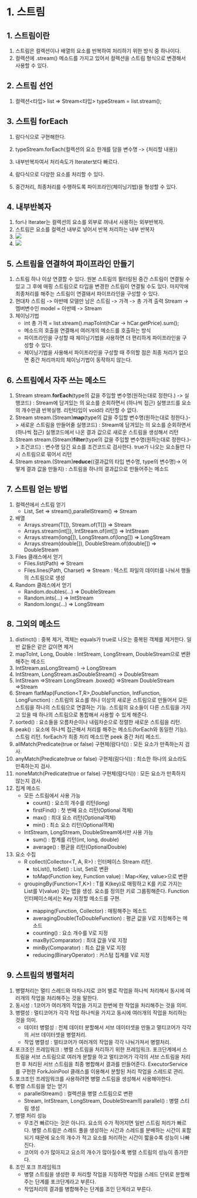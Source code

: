 # 1. 스트림
## 1. 스트림이란
1. 스트림은 컬렉션이나 배열의 요소를 반복하여 처리하기 위한 방식 중 하나이다.
2. 컬렉션에 .stream() 메소드를 가지고 있어서 컬렉션을 스트림 형식으로 변경해서 사용할 수 있다.

## 2. 스트림 선언
1. 컬렉션<타입> list => 
        Stream<타입> typeStream = list.stream();

## 3. 스트림 forEach
1. 람다식으로 구현해한다.
2. typeStream.forEach(컬렉션의 요소 한개를 담을 변수명 ->
                                                 {처리할 내용})

3. 내부반복자여서 처리속도가 Iterater보다 빠르다.
4. 람다식으로 다양한 요소를 처리할 수 있다.
5. 중간처리, 최종처리를 수행하도록 파이프라인(체이닝기법)을 형성할 수 있다.

## 4. 내부반복자
1. for나 Iterater는 컬렉션의 요소를 외부로 꺼내서 사용하는 외부반복자.
2. 스트림은 요소를 컬렉션 내부로 넣어서 반복 처리하는 내부 반복자
3. <img src="images/외부반복자.jpg">
4. <img src="images/내부반복자.jpg">

## 5. 스트림을 연결하여 파이프라인 만들기
1. 스트림 하나 이상 연결할 수 있다. 원본 스트림의 필터링된 중간 스트림이 연결될 수 있고 그 후에 매핑 스트림으로 타입을 변경한 스트림이 연결될 수도 있다. 마지막에 최종처리를 해주는 스트림이 연결돼서 파이프라인을 구성할 수 있다.
2. 현대차 스트림 -> 아반떼 모델만 남은 스트림 -> 가격 -> 총 가격 출력
   Stream<HyundaiCar> -> 멤버변수인 model = 아반떼 -> Stream<Integer>
3. 체이닝기법
    - int 총 가격 = list<HyundaiCar>.stream().mapToInt(hCar -> hCar.getPrice).sum();
    - 메소드의 호출을 연결해서 여러개의 메소드를 호출하는 방식
    - 파이프라인을 구성할 때 체이닝기법을 사용하면 더 편리하게 파이프라인을 구성할 수 있다. 
    - 체이닝기법을 사용해서 파이프라인을 구성할 때 주의할 점은 최종 처리가 없으면 중간 처리까지의 체이닝기법이 동작하지 않는다.
## 6. 스트림에서 자주 쓰는 메소드
1. Stream<type> stream.<b>forEach</b>(type의 값을 주입할 변수명(원하는대로 정한다.) -> 실행코드) : Stream에 담겨있는 <type>의 요소를 순회하면서 (하나씩 접근) 실행코드를 요소의 개수만큼 반복실행. 리턴타입이 void라 리턴할 수 없다.
2. Stream<Type> stream.(Stream<type>)<b>map</b>(type의 값을 주입할 변수명(원하는대로 정한다.)-> 새로운 스트림을 만들어줄 실행코드) : Stream에 담겨있는 <type>의 요소를 순회하면서(하나씩 접근) 실행코드에서 나온 결과 값으로 새로운 스트림을 생성해서 리턴
3. Stream<type> stream.(Stream<type>)<b>filter</b>(type의 값을 주입할 변수명(원하는대로 정한다.)-> 조건코드) : 변수명 
담긴 요소를 조건코드로 검사한다. true가 나오는 요소들만 다시 스트림으로 묶어서 리턴
4. Stream<type> stream.(Stream<type>)<b>reduce</b>((결과값의 타입 변수명, type의 변수명)-> 어떻게 결과 값을 만들지) : 스트림을 하나의 결과값으로 만들어주는 메소드

## 7. 스트림 얻는 방법
1. 컬렉션에서 스트림 얻기
    - List<T>, Set<T> => stream(),parallelStream() => Stream<T>
2. 배열
    - Arrays.stream(T[]), Stream.of(T[]) => Stream<T>
    - Arrays.stream(int[]), IntStream.of(int[]) => IntStream
    - Arrays.stream(long[]), LongStream.of(long[]) => LongStream
    - Arrays.stream(double[]), DoubleStream.of(double[]) => DoubleStream
3. Files 클래스에서 얻기
    - Files.list(Path) => Stream<Path>
    - Files.lines(Path, Charset) => Stream<String> : 텍스트 파일의 데이터를 나눠서 행들의 스트림으로 생성
4. Random 클래스에서 얻기
    - Random.doubles(...) => DoubleStream
    - Random.ints(...) => IntStream
    - Random.longs(...) => LongStream

## 8. 그외의 메소드
1. distinct() : 중복 제거, 객체는 equals가 true로 나오는 중복된 객체를 제거한다. 일반 값들은 같은 값이면 제거   
2. mapToInt, Long, Double : IntStream, LongStream, DoubleStream으로 변환해주는 메소드
3. IntStream.asLongStream() -> LongStream
4. IntStream, LongStream.asDoubleStream() -> DoubleStream
5. IntStream                 =>Stream<Integer>
   LongStream       .boxed() =>Stream<Long>
   DoubleStream              =>Stream<Double>
6.  Stream<R> flatMap(Function<T,R>,DoubleFunction, IntFunction, LongFunction) : 스트림의 요소를 하나 이상의 새로운 스트림으로 만들어서 모든 스트림을 하나의 스트림으로 연결하는 기능. 스트림의 요소들이 다른 스트림을 가지고 있을 때 하나의 스트림으로 통합해서 사용할 수 있게 해준다.
7. sorted() : 요소들을 오름차순이나 내림차순으로 정렬한 새로운 스트림을 리턴.
8. peak() : 요소에 하나씩 접근해서 처리를 해주는 메소드(forEach와 동일한 기능). 스트림 리턴. forEach가 최종 처리 메소드면 peek 중간 처리 메소드.
9. allMatch(Predicate(true or false) 구현체(람다식)) : 모든 요소가 만족하는지 검사.
10. anyMatch(Predicate(true or false) 구현체(람다식)) : 최소한 하나의 요소라도 만족하는지 검사.
11. noneMatch(Predicate(true or false) 구현체(람다식)) : 모든 요소가 만족하지 않는지 검사.
12. 집계 메소드
    - 모든 스트림에서 사용 가능
        - count() : 요소의 개수를 리턴(long)
        - firstFind() : 첫 번째 요소 리턴(Optional 객체)
        - max() : 최대 요소 리턴(Optional객체)
        - min() : 최소 요소 리턴(Optional객체)
    - IntStream, LongStream, DoubleStream에서만 사용 가능
        - sum() : 합계를 리턴(int, long, double)
        - average() : 평균을 리턴(OptionalDouble)
13. 요소 수집
    - R collect(Collector<T, A, R>) : 인터페이스 Stream 리턴. 
        - toList(), toSet() : List<T>, Set<T>로 변환
        - toMap(Function key, Function value) : Map<Key, value>으로 변환
    - groupingBy(Function<T,K>) : T를 K(key)로 매핑하고 K를 키로 가지는 List<T>를 V(value) 갖는 맵을 생성. 요소를 정의한 키로 그룹핑해준다. Function인터페이스에서는 Key 지정할 메소드를 구현.
        - mapping(Function, Collector) : 매핑해주는 메소드
        - averagingDouble(ToDoubleFunction) : 평균 값을 V로 지정해주는 메소드
        - counting() : 요소 개수를 V로 지정
        - maxBy(Comparator) : 최대 값을 V로 지정
        - minBy(Comparator) : 최소 값을 V로 지정
        - reducing(BinaryOperator<T>) : 커스텀 집계를 V로 지정

## 9. 스트림의 병렬처리
1. 병렬처리는 멀티 스레드와 마차나지로 코어 별로 작업을 하나씩 처리해서 동시에 여러개의 작업을 처리해주는 것을 말한다.
2. 동시성 : 1코어가 여러개의 작업을 가지고 한번에 한 작업을 처리해주는 것을 의미.
3. 병렬성 : 멀티코어가 각각 작업 하나씩을 가지고 동시에 여러개의 작업을 처리하는 것을 의미.
    - 데이터 병렬성 : 전체 데이터 분할해서 서브 데이터셋을 만들고 멀티코어가 각각의 서브 데이터셋을 병렬처리. 
    - 작업 병렬성 : 멀티코어가 여러개의 작업을 각각 나눠가져서 병렬처리.
4. 포크조인 프레임워크 : 병렬 스트림을 처리하기 위한 프레임워크.
포크단계에서 스트림을 서브 스트림으로 여러개 분할을 하고 멀티코어가 각각의 서브 스트림을 처리한 후 처리된 서브 스트림을 최종 병합해서 결과를 만들어준다. ExecutorService를 구현한 ForkJoinPool 클래스를 이용해서 분할된 처리 작업을 스레드로 관리.
5. 포크조인 프레임워크를 사용하려면 병렬 스트림을 생성해서 사용해야한다.
6. 병렬 스트림을 얻는 얻기
    - parallelStream() : 컬렉션을 병렬 스트림으로 변환
    - Stream, IntStream, LongStream, DoubleStream의 parallel() : 병렬 스티림 생성
7. 병렬 처리 성능 
    - 무조건 빠르다는 것은 아니다. 요소의 수가 적어지면 일반 스트림 처리가 빠르다. 병렬 스트림은 스레드 풀을 생성하는 시간과 스레드를 분배하는 시간이 포함되기 때문에 요소의 개수가 적고 요소를 처리하는 시간이 짧을수록 성능이 나빠진다.
    - 코어의 수가 많아지고 요소의 개수가 많아질수록 병렬 스트림의 성능이 증가한다.
8. 조인 포크 프레임워크
    - 병렬 스트림을 생성한 후 처리할 작업을 지정하면 작업을 스레드 단위로 분할해주는 단계를 포크단계라고 부른다.
    - 작업처리의 결과를 병합해주는 단계를 조인 단계라고 부른다.
